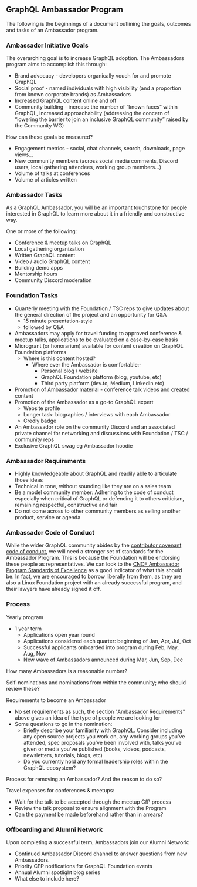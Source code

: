 ## GraphQL Ambassador Program

The following is the beginnings of a document outlining the goals, outcomes and tasks of an Ambassador program. 
 

### Ambassador Initiative Goals

The overarching goal is to increase GraphQL adoption. The Ambassadors program aims to accomplish this through:

* Brand advocacy - developers organically vouch for and promote GraphQL
* Social proof - named individuals with high visibility (and a proportion from known corporate brands) as Ambassadors
* Increased GraphQL content online and off
* Community building - increase the number of “known faces” within GraphQL, increased approachability (addressing the concern of “lowering the barrier to join an inclusive GraphQL community” raised by the Community WG)  

How can these goals be measured? 

* Engagement metrics - social, chat channels, search, downloads, page views…
* New community members (across social media comments, Discord users, local gathering attendees, working group members…) 
* Volume of talks at conferences
* Volume of articles written

### Ambassador Tasks

As a GraphQL Ambassador, you will be an important touchstone for people interested in GraphQL to learn more about it in a friendly and constructive way. 

One or more of the following:

* Conference & meetup talks on GraphQL
* Local gathering organization
* Written GraphQL content
* Video / audio GraphQL content
* Building demo apps
* Mentorship hours
* Community Discord moderation

### Foundation Tasks

* Quarterly meeting with the Foundation / TSC reps to give updates about the general direction of the project and an opportunity for Q&A
    * 15 minute presentation-style  
    * followed by Q&A  
* Ambassadors may apply for travel funding to approved conference & meetup talks, applications to be evaluated on a case-by-case basis
* Microgrant (or honorarium) available for content creation on GraphQL Foundation platforms
    * Where is this content hosted?  
        * Where ever the Ambassador is comfortable:- 
            * Personal blog / website
            * GraphQL Foundation platform (blog, youtube, etc)
            * Third party platform (dev.to, Medium, LinkedIn etc)
* Promotion of Ambassador material - conference talk videos and created content
* Promotion of the Ambassador as a go-to GraphQL expert
    * Website profile
    * Longer task: biographies / interviews with each Ambassador
    * Credly badge
* An Ambassador role on the community Discord and an associated private channel for networking and discussions with Foundation / TSC / community reps
* Exclusive GraphQL swag eg Ambassador hoodie

### Ambassador Requirements

* Highly knowledgeable about GraphQL and readily able to articulate those ideas 
* Technical in tone, without sounding like they are on a sales team
* Be a model community member: Adhering to the code of conduct especially when critical of GraphQL or defending it to others criticism, remaining respectful, constructive and fair 
* Do not come across to other community members as selling another product, service or agenda


### Ambassador Code of Conduct

While the wider GraphQL community abides by the [contributor covenant code of conduct](https://graphql.org/codeofconduct/), we will need a stronger set of standards for the Ambassador Program. This is because the Foundation will be endorsing these people as representatives. We can look to the [CNCF Ambassador Program Standards of Excellence](https://www.cncf.io/people/ambassadors/program-standards/) as a good indicator of what this should be. In fact, we are encouraged to borrow liberally from them, as they are also a Linux Foundation project with an already successful program, and their lawyers have already signed it off. 

### Process

Yearly program
 * 1 year term 
    * Applications open year round
    * Applications considered each quarter: beginning of Jan, Apr, Jul, Oct
    * Successful applicants onboarded into program during  Feb, May, Aug, Nov
    * New wave of Ambassadors announced during Mar, Jun, Sep, Dec

How many Ambassadors is a reasonable number?  

Self-nominations and nominations from within the community; who should review these?  

Requirements to become an Ambassador
 * No set requirements as such, the section "Ambassador Requirements" above gives an idea of the type of people we are looking for
 * Some questions to go in the nomination: 
    * Briefly describe your familiarity with GraphQL. Consider including any open source projects you work on, any working groups you’ve attended, spec proposals you’ve been involved with, talks you’ve given or media you've published (books, videos, podcasts, newsletters, tutorials, blogs, etc)
    * Do you currently hold any formal leadership roles within the GraphQL ecosystem? 

Process for removing an Ambassador? And the reason to do so?  

Travel expenses for conferences & meetups: 
  * Wait for the talk to be accepted through the meetup CfP process  
  * Review the talk proposal to ensure alignment with the Program  
  * Can the payment be made beforehand rather than in arrears?   

### Offboarding and Alumni Network

Upon completing a successful term, Ambassadors join our Alumni Network:
 * Continued Ambassador Discord channel to answer questions from new Ambassadors.
 * Priority CFP notifications for GraphQL Foundation events
 * Annual Alumni spotlight blog series
 * What else to include here? 
